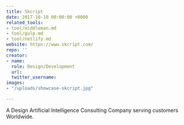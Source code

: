 ```yaml
---
title: Skcript
date: 2017-10-10 00:00:00 +0000
related_tools:
- tool/middleman.md
- tool/gulp.md
- tool/netlify.md
website: https://www.skcript.com/
repo: ''
creator:
- name: 
  role: Design/Development
  url: 
  twitter_username: 
images:
- "/uploads/showcase-skcript.jpg"

---
```

A Design Artificial Intelligence Consulting Company serving customers Worldwide.
